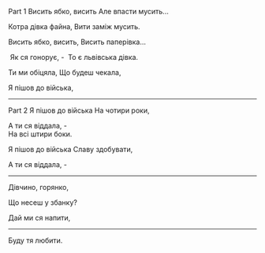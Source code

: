 Part 1
Висить ябко, висить
Але впасти мусить...

Котра дівка файна,
Вити заміж мусить.

Висить ябко, висить,
Висить паперівка...

 Як ся гонорує, -
 То є львівська дівка.

Ти ми обіцяла,
Що будеш чекала,

Я пішов до війська,

-------------

Part 2
Я пішов до війська
На чотири роки,

А ти ся віддала, -    
На всі штири боки.

Я пішов до війська
Славу здобувати,

А ти ся віддала, -

---------------

Дівчино, горянко,

Що несеш у збанку?

Дай ми ся напити,

----------------------
Буду тя любити.